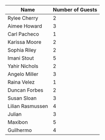 | Name               | Number of Guests |
|--------------------|------------------|
| Rylee Cherry       | 2                |
| Aimee Howard       | 3                |
| Carl Pacheco       | 1                |
| Karissa Moore      | 2                |
| Sophia Riley       | 2                |
| Imani Stout        | 5                |
| Yahir Nichols      | 2                |
| Angelo Miller      | 3                |
| Raina Velez        | 1                |
| Duncan Forbes      | 2                |
| Susan Sloan        | 3                |
| Lilian Rasmussen   | 4                |
| Julian             | 3                |
| Maxibon            | 5 	              |
 | Guilhermo          | 4               |
